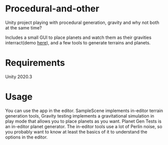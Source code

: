 # Procedural-and-other
Unity project playing with procedural generation, gravity and why not both at the same time? 

Includes a small GUI to place planets and watch them as their gravities interract(demo [here](https://youtu.be/uSEKeLhGtuA)), and a few tools to generate terrains and planets. 

# Requirements 
Unity 2020.3

# Usage
You can use the app in the editor. SampleScene implements in-editor terrain generation tools, Gravity testing implements a gravitational simulation in play mode that allows you to place planets as you want. Planet Gen Tests is an in-editor planet generator. The in-editor tools use a lot of Perlin noise, so you probably want to know at least the basics of it to understand the options in the editor. 
